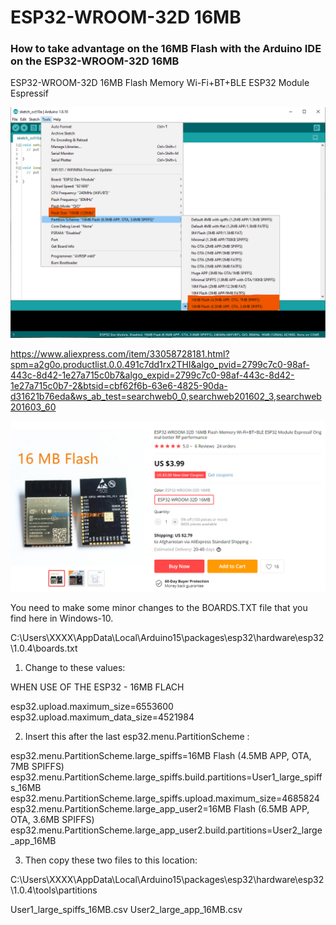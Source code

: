 # ESP32-WROOM-32D 16MB
### How to take advantage on the 16MB Flash with the Arduino IDE on the ESP32-WROOM-32D 16MB

ESP32-WROOM-32D 16MB Flash Memory Wi-Fi+BT+BLE ESP32 Module Espressif

![alt text](https://github.com/Knottis/ESP32-WROOM-32D_16MB/blob/master/Arduino_IDE_16MB.png "Arduino IDE")

https://www.aliexpress.com/item/33058728181.html?spm=a2g0o.productlist.0.0.491c7dd1rx2THI&algo_pvid=2799c7c0-98af-443c-8d42-1e27a715c0b7&algo_expid=2799c7c0-98af-443c-8d42-1e27a715c0b7-2&btsid=cbf62f6b-63e6-4825-90da-d31621b76eda&ws_ab_test=searchweb0_0,searchweb201602_3,searchweb201603_60

![alt text](https://github.com/Knottis/ESP32-WROOM-32D_16MB/blob/master/ESP32-WROOM-32D-16MB.png "ESP32-WROOM-32D 16MB")

You need to make some minor changes to the BOARDS.TXT file that you find here in Windows-10.

C:\Users\XXXX\AppData\Local\Arduino15\packages\esp32\hardware\esp32\1.0.4\boards.txt

1.	Change to these values:


WHEN USE OF THE ESP32 - 16MB FLACH

esp32.upload.maximum_size=6553600
esp32.upload.maximum_data_size=4521984


2.	Insert this after the last esp32.menu.PartitionScheme :


esp32.menu.PartitionScheme.large_spiffs=16MB Flash (4.5MB APP, OTA, 7MB SPIFFS)
esp32.menu.PartitionScheme.large_spiffs.build.partitions=User1_large_spiffs_16MB
esp32.menu.PartitionScheme.large_spiffs.upload.maximum_size=4685824
esp32.menu.PartitionScheme.large_app_user2=16MB Flash (6.5MB APP, OTA, 3.6MB SPIFFS)
esp32.menu.PartitionScheme.large_app_user2.build.partitions=User2_large_app_16MB


3.	Then copy these two files to this location:

C:\Users\XXXX\AppData\Local\Arduino15\packages\esp32\hardware\esp32\1.0.4\tools\partitions

User1_large_spiffs_16MB.csv
User2_large_app_16MB.csv
